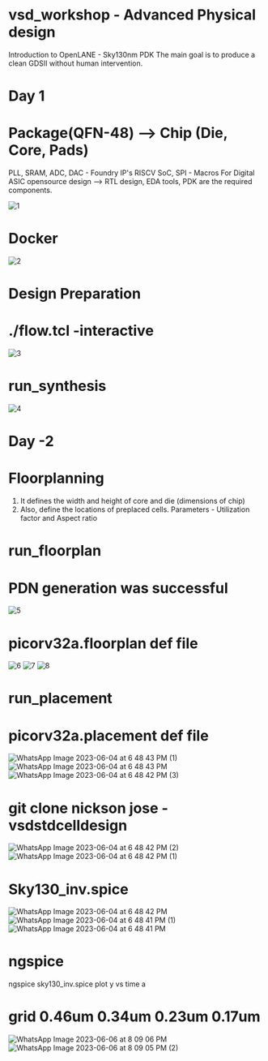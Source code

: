 # vsd_workshop - Advanced Physical design
Introduction to OpenLANE - Sky130nm PDK
  The main goal is to produce a clean GDSII without human intervention.
# Day 1
# Package(QFN-48) --> Chip (Die, Core, Pads)
PLL, SRAM, ADC, DAC - Foundry IP's
RISCV SoC, SPI - Macros
For Digital ASIC opensource design --> RTL design, EDA tools, PDK are the required components.

![1](https://github.com/jenila19/vsd_workshop/assets/135401281/e8d98223-3baa-4e0d-b5ec-84a3230ddca3)
# Docker

![2](https://github.com/jenila19/vsd_workshop/assets/135401281/52b5e7c8-fc62-40db-a2de-81d4c4f64142)

# Design Preparation
# ./flow.tcl -interactive

![3](https://github.com/jenila19/vsd_workshop/assets/135401281/e9690df9-b40a-4a0e-9e22-f846e2a8132c)

# run_synthesis

![4](https://github.com/jenila19/vsd_workshop/assets/135401281/7f4a01d8-a636-4e07-8417-5e75d85fbb50)

# Day -2 
# Floorplanning 
1. It defines the width and height of core and die (dimensions of chip)
2. Also, define the locations of preplaced cells.
Parameters - Utilization factor and Aspect ratio

# run_floorplan
# PDN generation was successful

![5](https://github.com/jenila19/vsd_workshop/assets/135401281/c8ea9ca2-2cab-4962-9e84-bead72cb2f56)

# picorv32a.floorplan def file

![6](https://github.com/jenila19/vsd_workshop/assets/135401281/0e65e4c4-b1e4-4622-852b-f6fadc178312)
![7](https://github.com/jenila19/vsd_workshop/assets/135401281/ce21c8e8-51f9-4f5a-973c-7c2518874552)
![8](https://github.com/jenila19/vsd_workshop/assets/135401281/d77d1fd5-d63e-452b-8607-c289c36aa37d)

# run_placement

# picorv32a.placement def file

![WhatsApp Image 2023-06-04 at 6 48 43 PM (1)](https://github.com/jenila19/vsd_workshop/assets/135401281/f032f792-64f5-4408-94cc-0d24d1d95555)
![WhatsApp Image 2023-06-04 at 6 48 43 PM](https://github.com/jenila19/vsd_workshop/assets/135401281/ea14249a-8ef4-4630-a595-58ef08cf920f)
![WhatsApp Image 2023-06-04 at 6 48 42 PM (3)](https://github.com/jenila19/vsd_workshop/assets/135401281/6be20b14-1b70-4914-881c-3866b474f2a9)

# git clone nickson jose - vsdstdcelldesign

![WhatsApp Image 2023-06-04 at 6 48 42 PM (2)](https://github.com/jenila19/vsd_workshop/assets/135401281/f4258a5e-bdde-441e-be89-3c15673c8647)
![WhatsApp Image 2023-06-04 at 6 48 42 PM (1)](https://github.com/jenila19/vsd_workshop/assets/135401281/8cc7f0a1-5da8-49ad-9c24-feed8a0e8e6e)

# Sky130_inv.spice

![WhatsApp Image 2023-06-04 at 6 48 42 PM](https://github.com/jenila19/vsd_workshop/assets/135401281/533a1d8a-a718-415a-ad50-29e792e898d8)
![WhatsApp Image 2023-06-04 at 6 48 41 PM (1)](https://github.com/jenila19/vsd_workshop/assets/135401281/6fb558c2-d474-497b-a16b-ef06227b23a4)
![WhatsApp Image 2023-06-04 at 6 48 41 PM](https://github.com/jenila19/vsd_workshop/assets/135401281/392c25bf-5fd6-4d25-92f5-447c63aa1dae)

# ngspice
ngspice sky130_inv.spice
plot y vs time a

# grid 0.46um 0.34um 0.23um 0.17um

![WhatsApp Image 2023-06-06 at 8 09 06 PM](https://github.com/jenila19/vsd_workshop/assets/135401281/b3717094-6fd1-4456-bb35-73d376e0cf1b)
![WhatsApp Image 2023-06-06 at 8 09 05 PM (2)](https://github.com/jenila19/vsd_workshop/assets/135401281/6b476ef8-91f5-4df7-b937-8c27443fb2c5)


